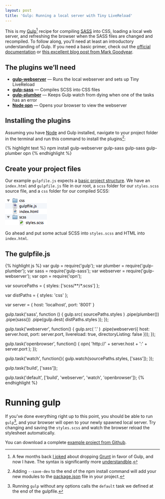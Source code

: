```yaml
---
layout: post
title: 'Gulp: Running a local server with Tiny LiveReload'
---
```

This is my [Gulp](http://gulpjs.com)[^whygulp] recipe for compiling [SASS](http://sass-lang.com) into CSS, loading a local web server, and refreshing the browser when the SASS files are changed and recompiled. To follow along, you’ll need at least an introductory understanding of Gulp. If you need a basic primer, check out the [official documentation](https://github.com/gulpjs/gulp/blob/master/docs/getting-started.md) or [this excellent blog post from Mark Goodyear](http://markgoodyear.com/2014/01/getting-started-with-gulp/).

## The plugins we’ll need

* **[gulp-webserver](https://github.com/schickling/gulp-webserver)** — Runs the local webserver and sets up Tiny LiveReload
* **[gulp-sass](https://github.com/dlmanning/gulp-sass)** — Compiles SCSS into CSS files
* **[gulp-plumber](https://github.com/floatdrop/gulp-plumber)** — Keeps Gulp watch from dying when one of the tasks has an error
* **[Node opn](https://github.com/sindresorhus/opn)** — Opens your browser to view the webserver

## Installing the plugins

Assuming you have [Node](http://nodejs.org) and Gulp installed, navigate to your project folder in the terminal and run this command to install the plugins[^savedev]:

{% highlight text %}
npm install gulp-webserver gulp-sass gulp-sass gulp-plumber opn
{% endhighlight %}

## Create your project files

Our example `gulpfile.js` expects a [basic project structure](https://github.com/ChrisLTD/gulp-playground). We have an `index.html` and `gulpfile.js` file in our root, a `scss` folder for our `styles.scss` source file, and a `css` folder for our compiled SCSS:

![Directory structure](/blog/images/2014/07/gulp-folder.png)

Go ahead and put some actual SCSS into `styles.scss` and HTML into `index.html`.

## The gulpfile.js

{% highlight js %}
var gulp      = require('gulp');
var plumber   = require('gulp-plumber');
var sass      = require('gulp-sass');
var webserver = require('gulp-webserver');
var opn       = require('opn');

var sourcePaths = {
  styles: ['scss/**/*.scss']
};

var distPaths = {
  styles: 'css'
};

var server = {
  host: 'localhost',
  port: '8001'
}

gulp.task('sass', function () {
  gulp.src( sourcePaths.styles )
    .pipe(plumber())
    .pipe(sass())
    .pipe(gulp.dest( distPaths.styles ));
});

gulp.task('webserver', function() {
  gulp.src( '.' )
    .pipe(webserver({
      host:             server.host,
      port:             server.port,
      livereload:       true,
      directoryListing: false
    }));
});

gulp.task('openbrowser', function() {
  opn( 'http://' + server.host + ':' + server.port );
});

gulp.task('watch', function(){
  gulp.watch(sourcePaths.styles, ['sass']);
});

gulp.task('build', ['sass']);

gulp.task('default', ['build', 'webserver', 'watch', 'openbrowser']);
{% endhighlight %}

# Running gulp

If you’ve done everything right up to this point, you should be able to run `gulp`[^default], and your browser will open to your newly spawned local server. Try changing and saving the `styles.scss` and watch the browser reload the stylesheet automatically.

You can download a complete [example project from Github](https://github.com/ChrisLTD/gulp-playground).

[^whygulp]: A few months back [I joked](/blog/2014/05/keep-up-web-development/) about dropping [Grunt](http://gruntjs.com/) in favor of Gulp, and now I have. The syntax is significantly more [understandble](http://www.100percentjs.com/just-like-grunt-gulp-browserify-now/).

[^savedev]: Adding `--save-dev` to the end of the npm install command will add your new modules to the [package.json](http://docs.nodejitsu.com/articles/getting-started/npm/what-is-the-file-package-json) file in your project.

[^default]: Running `gulp` without any options calls the `default` task we defined at the end of the gulpfile.
